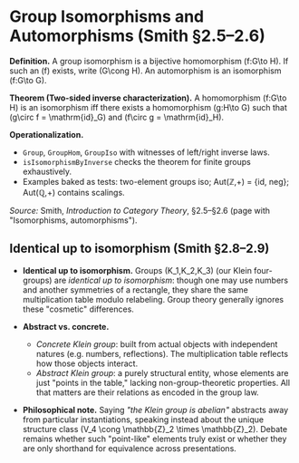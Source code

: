 # Group Isomorphisms and Automorphisms (Smith §2.5–2.6)

**Definition.** A group isomorphism is a bijective homomorphism \(f:G\to H\).
If such an \(f\) exists, write \(G\cong H\). An automorphism is an isomorphism \(f:G\to G\).

**Theorem (Two-sided inverse characterization).**
A homomorphism \(f:G\to H\) is an isomorphism iff there exists a homomorphism \(g:H\to G\)
such that \(g\circ f = \mathrm{id}_G\) and \(f\circ g = \mathrm{id}_H\).

**Operationalization.**
- `Group`, `GroupHom`, `GroupIso` with witnesses of left/right inverse laws.
- `isIsomorphismByInverse` checks the theorem for finite groups exhaustively.
- Examples baked as tests: two-element groups iso; Aut(ℤ,+) = {id, neg}; Aut(ℚ,+) contains scalings.

*Source:* Smith, *Introduction to Category Theory*, §2.5–§2.6 (page with "Isomorphisms, automorphisms").

## Identical up to isomorphism (Smith §2.8–2.9)

- **Identical up to isomorphism.** Groups \(K_1,K_2,K_3\) (our Klein four-groups) are
  *identical up to isomorphism*: though one may use numbers and another symmetries of a rectangle,
  they share the same multiplication table modulo relabeling. Group theory generally ignores
  these "cosmetic" differences.

- **Abstract vs. concrete.**
  - *Concrete Klein group*: built from actual objects with independent natures (e.g. numbers,
    reflections). The multiplication table reflects how those objects interact.
  - *Abstract Klein group*: a purely structural entity, whose elements are just
    "points in the table," lacking non-group-theoretic properties. All that matters are
    their relations as encoded in the group law.

- **Philosophical note.** Saying *"the Klein group is abelian"* abstracts away from particular
  instantiations, speaking instead about the unique structure class \(V_4 \cong \mathbb{Z}_2 \times \mathbb{Z}_2\).
  Debate remains whether such "point-like" elements truly exist or whether they are only
  shorthand for equivalence across presentations.
